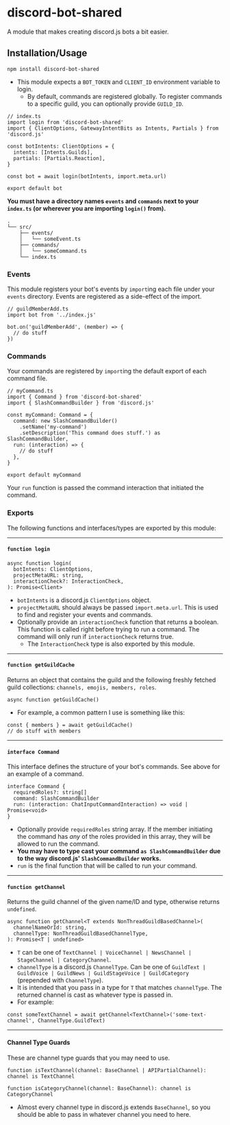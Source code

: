 # discord-bot-shared

A module that makes creating discord.js bots a bit easier.

## Installation/Usage

```
npm install discord-bot-shared
```

- This module expects a `BOT_TOKEN` and `CLIENT_ID` environment variable to login.
  - By default, commands are registered globally. To register commands to a specific guild, you can optionally provide `GUILD_ID`.

```
// index.ts
import login from 'discord-bot-shared'
import { ClientOptions, GatewayIntentBits as Intents, Partials } from 'discord.js'

const botIntents: ClientOptions = {
  intents: [Intents.Guilds],
  partials: [Partials.Reaction],
}

const bot = await login(botIntents, import.meta.url)

export default bot
```

**You must have a directory names `events` and `commands` next to your `index.ts` (or wherever you are importing `login()` from).**

```
.
└── src/
    ├── events/
    │   └── someEvent.ts
    ├── commands/
    │   └── someCommand.ts
    └── index.ts
```

### Events

This module registers your bot's events by `import`ing each file under your `events` directory. Events are registered as a side-effect of the import.

```
// guildMemberAdd.ts
import bot from '../index.js'

bot.on('guildMemberAdd', (member) => {
  // do stuff
})
```

### Commands

Your commands are registered by `import`ing the default export of each command file.

```
// myCommand.ts
import { Command } from 'discord-bot-shared'
import { SlashCommandBuilder } from 'discord.js'

const myCommand: Command = {
  command: new SlashCommandBuilder()
    .setName('my-command')
    .setDescription('This command does stuff.') as SlashCommandBuilder,
  run: (interaction) => {
    // do stuff
  },
}

export default myCommand
```

Your `run` function is passed the command interaction that initiated the command.

### Exports

The following functions and interfaces/types are exported by this module:

---

#### `function login`

```
async function login(
  botIntents: ClientOptions,
  projectMetaURL: string,
  interactionCheck?: InteractionCheck,
): Promise<Client>
```

- `botIntents` is a discord.js `ClientOptions` object.
- `projectMetaURL` should always be passed `import.meta.url`. This is used to find and register your events and commands.
- Optionally provide an `interactionCheck` function that returns a boolean. This function is called right before trying to run a command. The command will only run if `interactionCheck` returns true.
  - The `InteractionCheck` type is also exported by this module.

---

#### `function getGuildCache`

Returns an object that contains the guild and the following freshly fetched guild collections: `channels, emojis, members, roles`.

```
async function getGuildCache()
```

- For example, a common pattern I use is something like this:

```
const { members } = await getGuildCache()
// do stuff with members
```

---

#### `interface Command`

This interface defines the structure of your bot's commands. See above for an example of a command.

```
interface Command {
  requiredRoles?: string[]
  command: SlashCommandBuilder
  run: (interaction: ChatInputCommandInteraction) => void | Promise<void>
}
```

- Optionally provide `requiredRoles` string array. If the member initiating the command has _any_ of the roles provided in this array, they will be allowed to run the command.
- **You may have to type cast your command `as SlashCommandBuilder` due to the way discord.js' `SlashCommandBuilder` works.**
- `run` is the final function that will be called to run your command.

---

#### `function getChannel`

Returns the guild channel of the given name/ID and type, otherwise returns `undefined`.

```
async function getChannel<T extends NonThreadGuildBasedChannel>(
  channelNameOrId: string,
  channelType: NonThreadGuildBasedChannelType,
): Promise<T | undefined>
```

- `T` can be one of `TextChannel | VoiceChannel | NewsChannel | StageChannel | CategoryChannel`.
- `channelType` is a discord.js `ChannelType`. Can be one of `GuildText | GuildVoice | GuildNews | GuildStageVoice | GuildCategory` (prepended with `ChannelType`).
- It is intended that you pass in a type for `T` that matches `channelType`. The returned channel is cast as whatever type is passed in.
- For example:

```
const someTextChannel = await getChannel<TextChannel>('some-text-channel', ChannelType.GuildText)
```

---

#### Channel Type Guards

These are channel type guards that you may need to use.

```
function isTextChannel(channel: BaseChannel | APIPartialChannel): channel is TextChannel
```

```
function isCategoryChannel(channel: BaseChannel): channel is CategoryChannel
```

- Almost every channel type in discord.js extends `BaseChannel`, so you should be able to pass in whatever channel you need to here.
